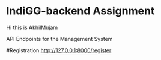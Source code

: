 # IndiGG-backend Assignment

Hi this is AkhilMujam 

API Endpoints for the Management System 

#Registration
http://127.0.0.1:8000/register

